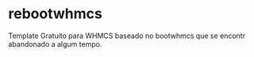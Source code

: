 # rebootwhmcs

Template Gratuito para WHMCS baseado no bootwhmcs que se encontr abandonado a algum tempo.
